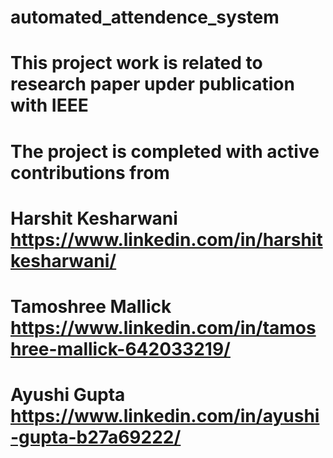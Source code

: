 # automated_attendence_system
# This project work is related to research paper upder publication with IEEE 
# The project is completed with active contributions from
# Harshit Kesharwani https://www.linkedin.com/in/harshitkesharwani/
# Tamoshree Mallick https://www.linkedin.com/in/tamoshree-mallick-642033219/
# Ayushi Gupta https://www.linkedin.com/in/ayushi-gupta-b27a69222/
